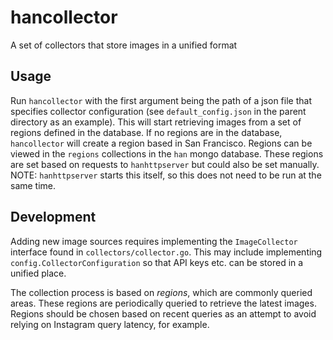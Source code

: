# hancollector
A set of collectors that store images in a unified format

## Usage
Run `hancollector` with the first argument being the path of a json file that
specifies collector configuration (see `default_config.json` in the parent
directory as an example). This will start retrieving images from a set of
regions defined in the database. If no regions are in the database,
`hancollector` will create a region based in San Francisco. Regions can be
viewed in the `regions` collections in the `han` mongo database.
These regions are set based on requests to `hanhttpserver` but could also be
set manually.
NOTE: `hanhttpserver` starts this itself, so this does not need to be run at
the same time.

## Development
Adding new image sources requires implementing the `ImageCollector` interface
found in `collectors/collector.go`.
This may include implementing `config.CollectorConfiguration` so that API keys
etc. can be stored in a unified place.

The collection process is based on *regions*, which are commonly queried areas.
These regions are periodically queried to retrieve the latest images. Regions
should be chosen based on recent queries as an attempt to avoid relying on
Instagram query latency, for example.